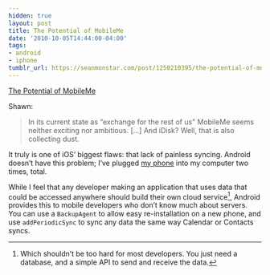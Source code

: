 ```yaml
---
hidden: true
layout: post
title: The Potential of MobileMe
date: '2010-10-05T14:44:00-04:00'
tags:
- android
- iphone
tumblr_url: https://seanmonstar.com/post/1250210395/the-potential-of-mobileme
---
```

[The Potential of MobileMe](http://shawnblanc.net/2010/10/mobileme-potential/)  

Shawn:

> In its current state as “exchange for the rest of us” MobileMe seems neither exciting nor ambitious. […] And iDisk? Well, that is also collecting dust.

It truly is one of iOS’ biggest flaws: that lack of painless syncing. Android doesn’t have this problem; I’ve plugged [my phone](http://seanmonstar.com/blog/samsung-galaxy-vibrant-review/) into my computer two times, total.

While I feel that any developer making an application that uses data that could be accessed anywhere should build their own cloud service[^1], Android provides this to mobile developers who don’t know much about servers. You can use a `BackupAgent` to allow easy re-installation on a new phone, and use `addPeriodicSync` to sync any data the same way Calendar or Contacts syncs.



[^1]: Which shouldn’t be too hard for most developers. You just need a database, and a simple API to send and receive the data.

